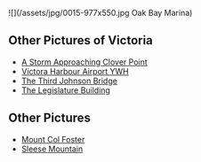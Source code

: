 ![](/assets/jpg/0015-977x550.jpg Oak Bay Marina)

## Other Pictures of Victoria
<ul class="gallerylist">
 <li><a href="dallas-road">A Storm Approaching Clover Point</a></li>
 <li><a href="victoria-harbour-airport">Victora Harbour Airport YWH</a></li>
 <li><a href="blue-bridge">The Third Johnson Bridge</a></li>
 <li><a href="legislature">The Legislature Building</a></li>
</ul>

## Other  Pictures
<ul class="gallerylist">
 <li><a href="/pictures/british-columbia/mountains/mt-col-foster">Mount Col Foster</a></li>
 <li><a href="/pictures/british-columbia/mountains/sleese-mountain">Sleese Mountain</a></li>
</ul>

<!--description: A morning on Mount Finlayson-->
<!--og:image: /assets/og/morning-on-mt-finlayson.jpg-->